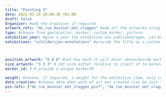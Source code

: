 ```yaml
---
title: "Painting 3"
date: 2021-03-19 10:48:38 +01:00
draft: false
Organiser: #add the organiser if required
artwork_refs: "de_rue_mosnier_met_vlaggen" #add all the artworks using their unique ID Name
type: #choose from geolocation, marker, custom_marker, picture
exhibition_year: #give a year the exhibition was published/open, can be different of creation date of this item
exhibitions: "schilderijen-annotations" #provide the title as a custom category so it creates a page for the exhibition



position_artwork: "0 0 0" #set how much it will hover above/beside marker/geolocation. Use "0 0 0" for 3 axes
size_artwork: "3 3 3" # set size either relative to itself of to markers
marker_id: 3 # provide a unique markerID

weight: #choose, if required, a weight for the exhibition_item, only integers
date_creation: #choose date when work of art was created (can be just the year)
pin-refs: ["de_rue_mosnier_met_vlaggen_pin7", "de_rue_mosnier_met_vlaggen_pin8" , "de_rue_mosnier_met_vlaggen_pin9", "de_rue_mosnier_met_vlaggen_pin10", "de_rue_mosnier_met_vlaggen_pin11"]
---
```

